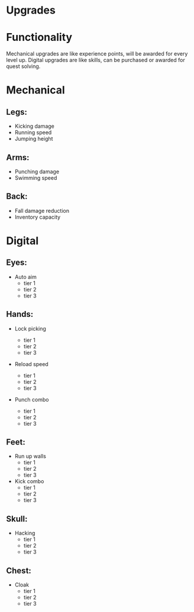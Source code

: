 Upgrades 
=====
# Functionality
Mechanical upgrades are like experience points, will be awarded for every level up.
Digital upgrades are like skills, can be purchased or awarded for quest solving.

# Mechanical
## Legs:  
- Kicking damage  
- Running speed
- Jumping height

## Arms:  
- Punching damage  
- Swimming speed

## Back:   
- Fall damage reduction
- Inventory capacity

# Digital
## Eyes:  
- Auto aim
  - tier 1
  - tier 2
  - tier 3

## Hands:  
- Lock picking
  - tier 1
  - tier 2
  - tier 3

- Reload speed
  - tier 1
  - tier 2
  - tier 3

- Punch combo
  - tier 1
  - tier 2
  - tier 3

## Feet:
- Run up walls
  - tier 1
  - tier 2
  - tier 3
- Kick combo
  - tier 1
  - tier 2
  - tier 3

## Skull: 
- Hacking
  - tier 1
  - tier 2
  - tier 3

## Chest:
- Cloak
  - tier 1
  - tier 2
  - tier 3
